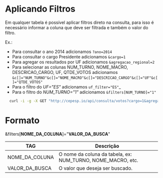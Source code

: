 # Aplicando Filtros

Em qualquer tabela é possível aplicar filtros direto na consulta, para isso é necessário informar a coluna
que deve ser filtrada e também o valor do filtro.

Ex.:
 - Para consultar o ano 2014 adicionamos ```?ano=2014```
 - Para consultar o cargo Presidente adicionamos ```&cargo=1```
 - Para agregar os resultados por UF adicionamos ```&agregacao_regional=2```
 - Para selecionar as colunas NUM_TURNO, NOME_MACRO, DESCRICAO_CARGO, UF, QTDE_VOTOS adicionamos ```&c[]="NUM_TURNO"&c[]="NOME_MACRO"&c[]="DESCRICAO_CARGO"&c[]="UF"&c[]="QTDE_VOTOS"```
 - Para o filtro do *UF="ES"* adicionamos ```uf_filter="ES"```_
 - Para o filtro do *NUM_TURNO="1"* adicionamos ```&filters[NUM_TURNO]="1"```
```bash
  curl -i -g -X GET "http://cepesp.io/api/consulta/votos?cargo=1&agregacao_regional=2&anos=2014&c[]=ANO_ELEICAO&c[]=NOME_MACRO&c[]=NUM_TURNO&c[]=DESCRICAO_CARGO&c[]=NUMERO_CANDIDATO&c[]=QTDE_VOTOS&ignore_version=true"
```

# Formato

&filters[**NOME_DA_COLUNA**]="**VALOR_DA_BUSCA**"

 TAG             | Descrição
---------------- | ------------------------------------------------------------                                  
NOME_DA_COLUNA   | O nome da coluna da tabela, ex: NUM_TURNO, NOME_MACRO, etc.
VALOR_DA_BUSCA   | O valor que deseja ser buscado.                            
